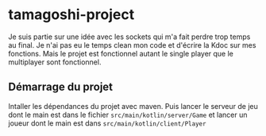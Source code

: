 # tamagoshi-project

Je suis partie sur une idée avec les sockets qui m'a fait perdre trop temps au final.
Je n'ai pas eu le temps clean mon code et d'écrire la Kdoc sur mes fonctions.
Mais le projet est fonctionnel autant le single player que le multiplayer sont fonctionnel.

## Démarrage du projet
Intaller les dépendances du projet avec maven. 
Puis lancer le serveur de jeu dont le main est dans le fichier `src/main/kotlin/server/Game` et lancer un joueur dont le main est dans `src/main/kotlin/client/Player`
